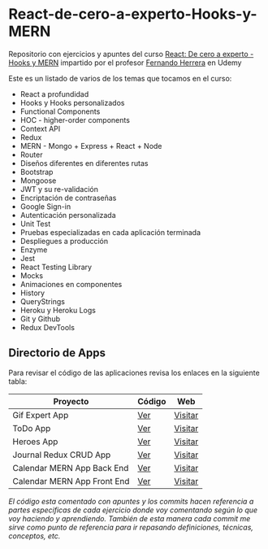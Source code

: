 # React-de-cero-a-experto-Hooks-y-MERN

Repositorio con ejercicios y apuntes del curso [React: De cero a experto - Hooks y MERN](https://www.udemy.com/course/react-cero-experto) impartido por el profesor [Fernando Herrera](https://github.com/Klerith) en Udemy

Este es un listado de varios de los temas que tocamos en el curso:

- React a profundidad
- Hooks y Hooks personalizados
- Functional Components
- HOC - higher-order components
- Context API
- Redux
- MERN - Mongo + Express + React + Node
- Router
- Diseños diferentes en diferentes rutas
- Bootstrap
- Mongoose
- JWT y su re-validación
- Encriptación de contraseñas
- Google Sign-in
- Autenticación personalizada
- Unit Test
- Pruebas especializadas en cada aplicación terminada
- Despliegues a producción
- Enzyme
- Jest
- React Testing Library
- Mocks
- Animaciones en componentes
- History
- QueryStrings
- Heroku y Heroku Logs
- Git y Github
- Redux DevTools

## Directorio de Apps

Para revisar el código de las aplicaciones revisa los enlaces en la siguiente tabla:

Proyecto | Código | Web
| --- | --- | --- |
| Gif Expert App | [Ver](Seccion%206%20GifExpertApp%20-%20Aplicacion) | [Visitar](https://joshua.cl/u/react/gif-expert-app/)
| ToDo App | [Ver](Seccion%2010%20Profundizando%20Hooks%20-%20useReducer) | [Visitar](https://joshua.cl/u/react/lista-de-tareas/) 
| Heroes App | [Ver](https://github.com/JoshuaFrontEnd/Heroes-App) | [Visitar](https://heroes-app-blond-tau.vercel.app/)  
| Journal Redux CRUD App | [Ver](https://github.com/JoshuaFrontEnd/Journal-App) | [Visitar](https://journal-app-blush-seven.vercel.app/) 
| Calendar MERN App Back End | [Ver](https://github.com/JoshuaFrontEnd/Calendar-App-Back-End) | [Visitar](https://calendar-app-back-end-production.up.railway.app/)
| Calendar MERN App Front End | [Ver](https://github.com/JoshuaFrontEnd/Calendar-App-Front-End) | [Visitar](https://calendar-app-back-end-production.up.railway.app/)

_El código esta comentado con apuntes y los commits hacen referencia a partes especificas de cada ejercicio donde voy comentando según lo que voy haciendo y aprendiendo. También de esta manera cada commit me sirve como punto de referencia para ir repasando definiciones, técnicas, conceptos, etc._
